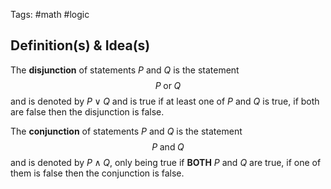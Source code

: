 Tags: #math #logic
## Definition(s) & Idea(s)
The **disjunction** of statements $P$ and $Q$ is the statement$$P\;\text{or}\;Q$$
and is denoted by $P\vee Q$ and is true if at least one of $P$ and $Q$ is true, if both are false then the disjunction is false.

The **conjunction** of statements $P$ and $Q$ is the statement$$P\;\text{and}\;Q$$
and is denoted by $P\wedge Q$, only being true if **BOTH** $P$ and $Q$ are true, if one of them is false then the conjunction is false.



